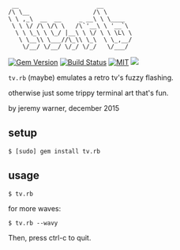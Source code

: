 ```
 __                      __
/\ \__                  /\ \
\ \ ,_\  __  __     _ __\ \ \____
 \ \ \/ /\ \/\ \   /\`'__\ \ '__`\
  \ \ \_\ \ \_/ |__\ \ \/ \ \ \L\ \
   \ \__\\ \___//\_\\ \_\  \ \_,__/
    \/__/ \/__/ \/_/ \/_/   \/___/
```


[![Gem Version](https://badge.fury.io/rb/tv.rb.svg)](https://badge.fury.io/rb/tv.rb)
[![Build Status](https://travis-ci.org/jeremywrnr/tv.rb.svg?branch=master)](https://travis-ci.org/jeremywrnr/tv.rb)
[![MIT](https://img.shields.io/npm/l/alt.svg?style=flat)](http://jeremywrnr.com/mit-license)
![](tv.jpg?raw=true)


`tv.rb` (maybe) emulates a retro tv's fuzzy flashing.

otherwise just some trippy terminal art that's fun.

by jeremy warner, december 2015


## setup

    $ [sudo] gem install tv.rb


## usage

    $ tv.rb

for more waves:

    $ tv.rb --wavy

Then, press ctrl-c to quit.

